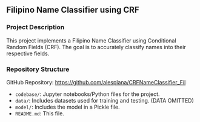 Filipino Name Classifier using CRF
----------------------------------------------------------

### Project Description
This project implements a Filipino Name Classifier using Conditional Random Fields (CRF). The goal is to accurately classify names into their respective fields.

### Repository Structure

GitHub Repository: https://github.com/alesplana/CRFNameClassifier_Fil

- `codebase/`: Jupyter notebooks/Python files for the project.
- `data/`: Includes datasets used for training and testing. (DATA OMITTED)
- `model/`: Includes the model in a Pickle file.
- `README.md`: This file.